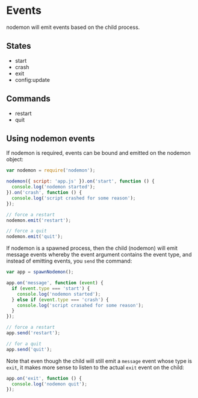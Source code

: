 # Events

nodemon will emit events based on the child process.

## States

- start
- crash
- exit
- config:update

## Commands

- restart
- quit

## Using nodemon events

If nodemon is required, events can be bound and emitted on the nodemon object:

```js
var nodemon = require('nodemon');

nodemon({ script: 'app.js' }).on('start', function () {
  console.log('nodemon started');
}).on('crash', function () {
  console.log('script crashed for some reason');
});

// force a restart
nodemon.emit('restart');

// force a quit
nodemon.emit('quit');
```

If nodemon is a spawned process, then the child (nodemon) will emit message
events whereby the event argument contains the event type, and instead of
emitting events, you `send` the command:

```js
var app = spawnNodemon();

app.on('message', function (event) {
  if (event.type === 'start') {
    console.log('nodemon started');
  } else if (event.type === 'crash') {
    console.log('script crasahed for some reason');
  }
});

// force a restart
app.send('restart');

// for a quit
app.send('quit');
```

Note that even though the child will still emit a `message` event whose type is
`exit`, it makes more sense to listen to the actual `exit` event on the child:

```js
app.on('exit', function () {
  console.log('nodemon quit');
});
```